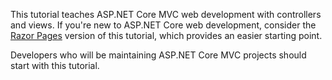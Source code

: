 This tutorial teaches ASP.NET Core MVC web development with controllers and views. If you're new to ASP.NET Core web development, consider the [Razor Pages](xref:tutorials/razor-pages/razor-pages-start) version of this tutorial, which provides an easier starting point.

Developers who will be maintaining ASP.NET Core MVC projects should start with this tutorial.
